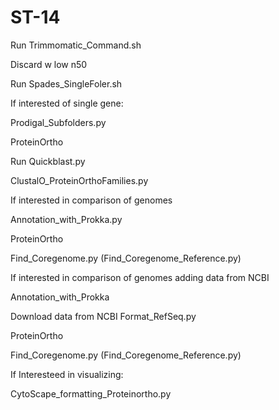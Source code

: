 # ST-14

Run Trimmomatic_Command.sh

Discard w low n50

Run Spades_SingleFoler.sh

If interested of single gene:

  Prodigal_Subfolders.py

  ProteinOrtho

  Run Quickblast.py
  
  ClustalO_ProteinOrthoFamilies.py
 
If interested in comparison of genomes

Annotation_with_Prokka.py

ProteinOrtho

Find_Coregenome.py
(Find_Coregenome_Reference.py)

If interested in comparison of genomes adding data from NCBI

Annotation_with_Prokka

Download data from NCBI
  Format_RefSeq.py
  
ProteinOrtho

Find_Coregenome.py
(Find_Coregenome_Reference.py)

If Interesteed in visualizing:

CytoScape_formatting_Proteinortho.py

